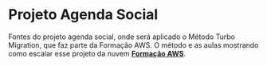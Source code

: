# Projeto Agenda Social

Fontes do projeto agenda social, onde será aplicado o Método Turbo Migration, que faz parte da Formação AWS. 
O método e as aulas mostrando como escalar esse projeto da nuvem [**Formação AWS**](https://inscricao.formacaoaws.com.br).
